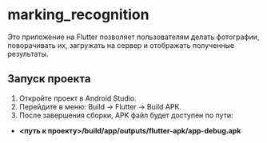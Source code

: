 # marking_recognition

Это приложение на Flutter позволяет пользователям делать фотографии, поворачивать их, загружать на сервер и отображать полученные результаты.

## Запуск проекта

1. Откройте проект в Android Studio.
2. Перейдите в меню: Build -> Flutter -> Build APK.
3. После завершения сборки, APK файл будет доступен по пути:
- **<путь к проекту>/build/app/outputs/flutter-apk/app-debug.apk**